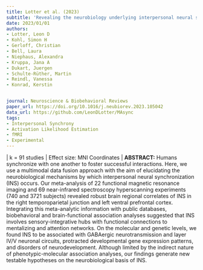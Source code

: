 ```yaml
---
title: Lotter et al. (2023)
subtitle: 'Revealing the neurobiology underlying interpersonal neural synchronization with multimodal data fusion'
date: 2023/01/01
authors:
- Lotter, Leon D
- Kohl, Simon H
- Gerloff, Christian
- Bell, Laura
- Niephaus, Alexandra
- Kruppa, Jana A
- Dukart, Juergen
- Schulte-Rüther, Martin
- Reindl, Vanessa
- Konrad, Kerstin


journal: Neuroscience & Biobehavioral Reviews
paper_url: https://doi.org/10.1016/j.neubiorev.2023.105042
data_url: https://github.com/LeonDLotter/MAsync
tags:
- Interpersonal Synchrony
- Activation Likelihood Estimation
- fMRI
- Experimental
---
```


| k = 91 studies | Effect size: MNI Coordinates | **ABSTRACT:** Humans synchronize with one another to foster successful interactions. Here, we use a multimodal data fusion approach with the aim of elucidating the neurobiological mechanisms by which interpersonal neural synchronization (INS) occurs. Our meta-analysis of 22 functional magnetic resonance imaging and 69 near-infrared spectroscopy hyperscanning experiments (740 and 3721 subjects) revealed robust brain regional correlates of INS in the right temporoparietal junction and left ventral prefrontal cortex. Integrating this meta-analytic information with public databases, biobehavioral and brain-functional association analyses suggested that INS involves sensory-integrative hubs with functional connections to mentalizing and attention networks. On the molecular and genetic levels, we found INS to be associated with GABAergic neurotransmission and layer IV/V neuronal circuits, protracted developmental gene expression patterns, and disorders of neurodevelopment. Although limited by the indirect nature of phenotypic-molecular association analyses, our findings generate new testable hypotheses on the neurobiological basis of INS.
